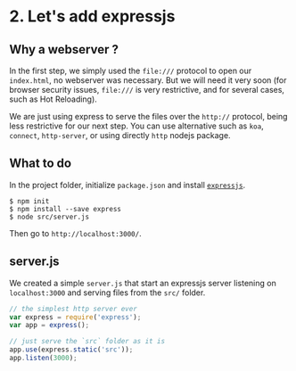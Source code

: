 # 2. Let's add expressjs

## Why a webserver ?

In the first step, we simply used the `file:///` protocol to open our `index.html`, no webserver was necessary.
But we will need it very soon (for browser security issues, `file:///` is very restrictive, and for several cases, such as Hot Reloading).

We are just using express to serve the files over the `http://` protocol, being less restrictive for our next step.
You can use alternative such as `koa`, `connect`, `http-server`, or using directly `http` nodejs package.

## What to do

In the project folder, initialize `package.json` and install [`expressjs`](http://expressjs.com/).
```
$ npm init
$ npm install --save express
$ node src/server.js
```

Then go to `http://localhost:3000/`.

## server.js

We created a simple `server.js` that start an expressjs server listening on `localhost:3000` and serving files from the `src/` folder.

```js
// the simplest http server ever
var express = require('express');
var app = express();

// just serve the `src` folder as it is
app.use(express.static('src'));
app.listen(3000);
```
